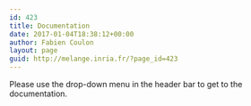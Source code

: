 ```yaml
---
id: 423
title: Documentation
date: 2017-01-04T18:38:12+00:00
author: Fabien Coulon
layout: page
guid: http://melange.inria.fr/?page_id=423
---
```

Please use the drop-down menu in the header bar to get to the documentation.